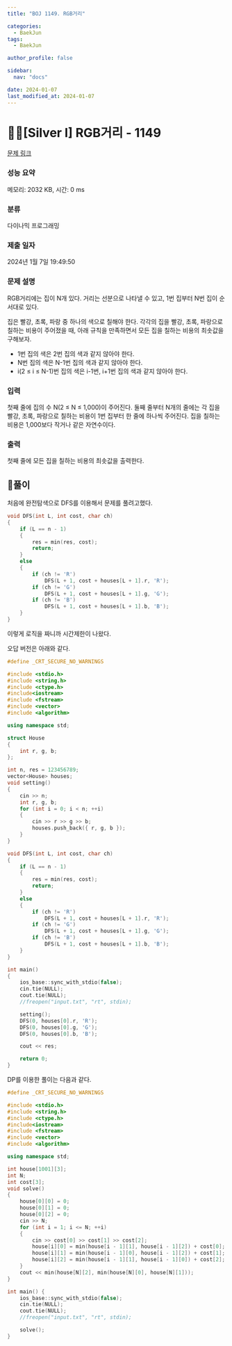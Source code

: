 ```yaml
---
title: "BOJ 1149. RGB거리"

categories:
  - BaekJun
tags:
  - BaekJun

author_profile: false

sidebar:
  nav: "docs"

date: 2024-01-07
last_modified_at: 2024-01-07
---
```


# 🙇‍♀️[Silver I] RGB거리 - 1149 

[문제 링크](https://www.acmicpc.net/problem/1149) 

### 성능 요약

메모리: 2032 KB, 시간: 0 ms

### 분류

다이나믹 프로그래밍

### 제출 일자

2024년 1월 7일 19:49:50

### 문제 설명

<p>RGB거리에는 집이 N개 있다. 거리는 선분으로 나타낼 수 있고, 1번 집부터 N번 집이 순서대로 있다.</p>

<p>집은 빨강, 초록, 파랑 중 하나의 색으로 칠해야 한다. 각각의 집을 빨강, 초록, 파랑으로 칠하는 비용이 주어졌을 때, 아래 규칙을 만족하면서 모든 집을 칠하는 비용의 최솟값을 구해보자.</p>

<ul>
	<li>1번 집의 색은 2번 집의 색과 같지 않아야 한다.</li>
	<li>N번 집의 색은 N-1번 집의 색과 같지 않아야 한다.</li>
	<li>i(2 ≤ i ≤ N-1)번 집의 색은 i-1번, i+1번 집의 색과 같지 않아야 한다.</li>
</ul>

### 입력 

 <p>첫째 줄에 집의 수 N(2 ≤ N ≤ 1,000)이 주어진다. 둘째 줄부터 N개의 줄에는 각 집을 빨강, 초록, 파랑으로 칠하는 비용이 1번 집부터 한 줄에 하나씩 주어진다. 집을 칠하는 비용은 1,000보다 작거나 같은 자연수이다.</p>

### 출력 

 <p>첫째 줄에 모든 집을 칠하는 비용의 최솟값을 출력한다.</p>

## 🚀풀이

처음에 완전탐색으로 DFS를 이용해서 문제를 풀려고했다.  

```cpp
void DFS(int L, int cost, char ch)
{
	if (L == n - 1)
	{
		res = min(res, cost);
		return;
	}
	else
	{
		if (ch != 'R')
			DFS(L + 1, cost + houses[L + 1].r, 'R');
		if (ch != 'G')
			DFS(L + 1, cost + houses[L + 1].g, 'G');
		if (ch != 'B')
			DFS(L + 1, cost + houses[L + 1].b, 'B');
	}
}
```

이렇게 로직을 짜니까 시간제한이 나왔다.  

오답 버전은 아래와 같다.  

```cpp
#define _CRT_SECURE_NO_WARNINGS

#include <stdio.h>
#include <string.h>
#include <ctype.h>
#include<iostream>
#include <fstream>
#include <vector>
#include <algorithm>

using namespace std;

struct House
{
	int r, g, b;
};

int n, res = 123456789;
vector<House> houses;
void setting()
{
	cin >> n;
	int r, g, b;
	for (int i = 0; i < n; ++i)
	{
		cin >> r >> g >> b;
		houses.push_back({ r, g, b });
	}
}

void DFS(int L, int cost, char ch)
{
	if (L == n - 1)
	{
		res = min(res, cost);
		return;
	}
	else
	{
		if (ch != 'R')
			DFS(L + 1, cost + houses[L + 1].r, 'R');
		if (ch != 'G')
			DFS(L + 1, cost + houses[L + 1].g, 'G');
		if (ch != 'B')
			DFS(L + 1, cost + houses[L + 1].b, 'B');
	}
}

int main()
{
	ios_base::sync_with_stdio(false);
	cin.tie(NULL);
	cout.tie(NULL);
	//freopen("input.txt", "rt", stdin);

	setting();
	DFS(0, houses[0].r, 'R');
	DFS(0, houses[0].g, 'G');
	DFS(0, houses[0].b, 'B');

	cout << res;

	return 0;
}
```

DP를 이용한 풀이는 다음과 같다.  

```cpp
#define _CRT_SECURE_NO_WARNINGS

#include <stdio.h>
#include <string.h>
#include <ctype.h>
#include<iostream>
#include <fstream>
#include <vector>
#include <algorithm>

using namespace std;

int house[1001][3];
int N;
int cost[3];
void solve()
{
    house[0][0] = 0;
    house[0][1] = 0;
    house[0][2] = 0;
    cin >> N;
    for (int i = 1; i <= N; ++i)
    {
        cin >> cost[0] >> cost[1] >> cost[2];
        house[i][0] = min(house[i - 1][1], house[i - 1][2]) + cost[0];
        house[i][1] = min(house[i - 1][0], house[i - 1][2]) + cost[1];
        house[i][2] = min(house[i - 1][1], house[i - 1][0]) + cost[2];
    }
    cout << min(house[N][2], min(house[N][0], house[N][1]));
}

int main() {
    ios_base::sync_with_stdio(false);
    cin.tie(NULL);
    cout.tie(NULL);
    //freopen("input.txt", "rt", stdin);

    solve();
}
```